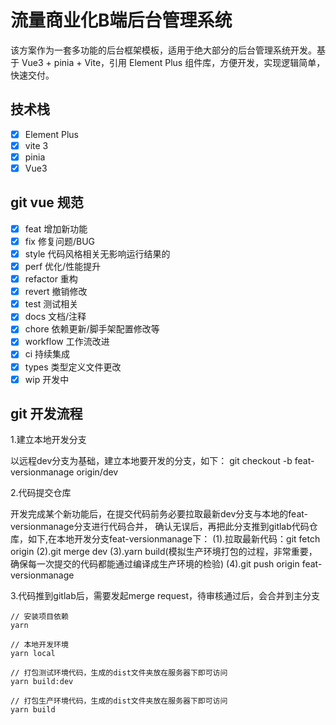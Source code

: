 # 流量商业化B端后台管理系统

该方案作为一套多功能的后台框架模板，适用于绝大部分的后台管理系统开发。基于 Vue3 + pinia + Vite，引用 Element Plus 组件库，方便开发，实现逻辑简单，快速交付。

## 技术栈

-   [x] Element Plus
-   [x] vite 3
-   [x] pinia
-   [x] Vue3

## git vue 规范

-   [x] feat 增加新功能
-   [x] fix 修复问题/BUG
-   [x] style 代码风格相关无影响运行结果的
-   [x] perf 优化/性能提升
-   [x] refactor 重构
-   [x] revert 撤销修改
-   [x] test 测试相关
-   [x] docs 文档/注释
-   [x] chore 依赖更新/脚手架配置修改等
-   [x] workflow 工作流改进
-   [x] ci 持续集成
-   [x] types 类型定义文件更改
-   [x] wip 开发中

## git 开发流程

1.建立本地开发分支

以远程dev分支为基础，建立本地要开发的分支，如下：
git checkout -b feat-versionmanage origin/dev

2.代码提交仓库

开发完成某个新功能后，在提交代码前务必要拉取最新dev分支与本地的feat-versionmanage分支进行代码合并，
确认无误后，再把此分支推到gitlab代码仓库，如下,在本地开发分支feat-versionmanage下：
(1).拉取最新代码：git fetch origin
(2).git merge dev
(3).yarn build(模拟生产环境打包的过程，非常重要，确保每一次提交的代码都能通过编译成生产环境的检验)
(4).git push origin feat-versionmanage

3.代码推到gitlab后，需要发起merge request，待审核通过后，会合并到主分支


```
// 安装项目依赖
yarn

// 本地开发环境
yarn local

// 打包测试环境代码，生成的dist文件夹放在服务器下即可访问
yarn build:dev

// 打包生产环境代码，生成的dist文件夹放在服务器下即可访问
yarn build
